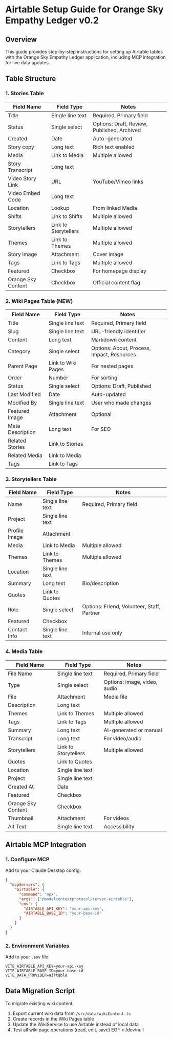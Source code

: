 # Airtable Setup Guide for Orange Sky Empathy Ledger v0.2

## Overview
This guide provides step-by-step instructions for setting up Airtable tables with the Orange Sky Empathy Ledger application, including MCP integration for live data updates.

## Table Structure

### 1. Stories Table
| Field Name | Field Type | Notes |
|------------|------------|-------|
| Title | Single line text | Required, Primary field |
| Status | Single select | Options: Draft, Review, Published, Archived |
| Created | Date | Auto-generated |
| Story copy | Long text | Rich text enabled |
| Media | Link to Media | Multiple allowed |
| Story Transcript | Long text | |
| Video Story Link | URL | YouTube/Vimeo links |
| Video Embed Code | Long text | |
| Location | Lookup | From linked Media |
| Shifts | Link to Shifts | Multiple allowed |
| Storytellers | Link to Storytellers | Multiple allowed |
| Themes | Link to Themes | Multiple allowed |
| Story Image | Attachment | Cover image |
| Tags | Link to Tags | Multiple allowed |
| Featured | Checkbox | For homepage display |
| Orange Sky Content | Checkbox | Official content flag |

### 2. Wiki Pages Table (NEW)
| Field Name | Field Type | Notes |
|------------|------------|-------|
| Title | Single line text | Required, Primary field |
| Slug | Single line text | URL-friendly identifier |
| Content | Long text | Markdown content |
| Category | Single select | Options: About, Process, Impact, Resources |
| Parent Page | Link to Wiki Pages | For nested pages |
| Order | Number | For sorting |
| Status | Single select | Options: Draft, Published |
| Last Modified | Date | Auto-updated |
| Modified By | Single line text | User who made changes |
| Featured Image | Attachment | Optional |
| Meta Description | Long text | For SEO |
| Related Stories | Link to Stories | |
| Related Media | Link to Media | |
| Tags | Link to Tags | |

### 3. Storytellers Table
| Field Name | Field Type | Notes |
|------------|------------|-------|
| Name | Single line text | Required, Primary field |
| Project | Single line text | |
| Profile Image | Attachment | |
| Media | Link to Media | Multiple allowed |
| Themes | Link to Themes | Multiple allowed |
| Location | Single line text | |
| Summary | Long text | Bio/description |
| Quotes | Link to Quotes | |
| Role | Single select | Options: Friend, Volunteer, Staff, Partner |
| Featured | Checkbox | |
| Contact Info | Single line text | Internal use only |

### 4. Media Table
| Field Name | Field Type | Notes |
|------------|------------|-------|
| File Name | Single line text | Required, Primary field |
| Type | Single select | Options: image, video, audio |
| File | Attachment | Media file |
| Description | Long text | |
| Themes | Link to Themes | Multiple allowed |
| Tags | Link to Tags | Multiple allowed |
| Summary | Long text | AI-generated or manual |
| Transcript | Long text | For video/audio |
| Storytellers | Link to Storytellers | Multiple allowed |
| Quotes | Link to Quotes | |
| Location | Single line text | |
| Project | Single line text | |
| Created At | Date | |
| Featured | Checkbox | |
| Orange Sky Content | Checkbox | |
| Thumbnail | Attachment | For videos |
| Alt Text | Single line text | Accessibility |

## Airtable MCP Integration

### 1. Configure MCP
Add to your Claude Desktop config:
```json
{
  "mcpServers": {
    "airtable": {
      "command": "npx",
      "args": ["@modelcontextprotocol/server-airtable"],
      "env": {
        "AIRTABLE_API_KEY": "your-api-key",
        "AIRTABLE_BASE_ID": "your-base-id"
      }
    }
  }
}
```

### 2. Environment Variables
Add to your `.env` file:
```
VITE_AIRTABLE_API_KEY=your-api-key
VITE_AIRTABLE_BASE_ID=your-base-id
VITE_DATA_PROVIDER=airtable
```

## Data Migration Script

To migrate existing wiki content:

1. Export current wiki data from `/src/data/wikiContent.ts`
2. Create records in the Wiki Pages table
3. Update the WikiService to use Airtable instead of local data
4. Test all wiki page operations (read, edit, save)
EOF < /dev/null